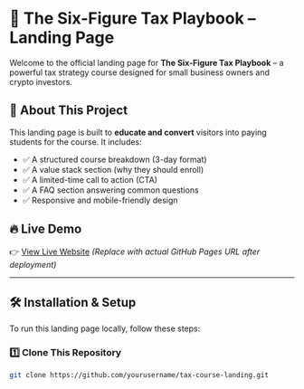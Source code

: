 # 🚀 The Six-Figure Tax Playbook – Landing Page

Welcome to the official landing page for **The Six-Figure Tax Playbook** – a powerful tax strategy course designed for small business owners and crypto investors.

## 📌 About This Project
This landing page is built to **educate and convert** visitors into paying students for the course. It includes:
- ✅ A structured course breakdown (3-day format)
- ✅ A value stack section (why they should enroll)
- ✅ A limited-time call to action (CTA)
- ✅ A FAQ section answering common questions
- ✅ Responsive and mobile-friendly design

## 🔥 Live Demo
👉 [View Live Website](https://yourusername.github.io/tax-course-landing/) *(Replace with actual GitHub Pages URL after deployment)*

---

## 🛠️ Installation & Setup
To run this landing page locally, follow these steps:

### **1️⃣ Clone This Repository**
```sh
git clone https://github.com/yourusername/tax-course-landing.git
